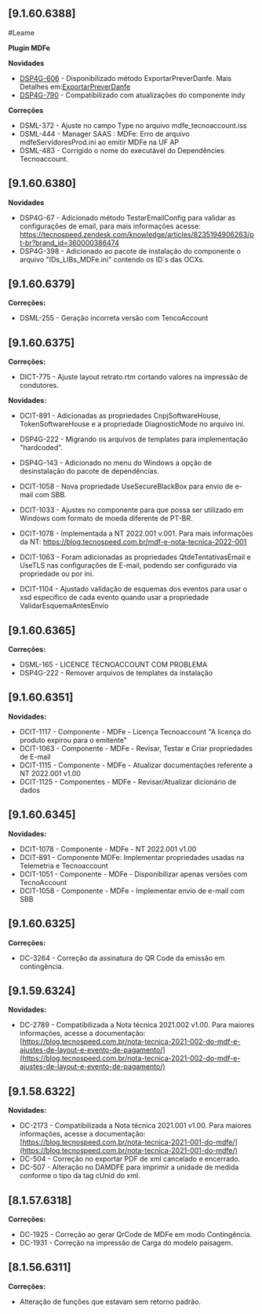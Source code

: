 ﻿## [9.1.60.6388]

<span dir="">#</span>Leame

**Plugin MDFe**

 **Novidades**

* [DSP4G-606](#) - Disponibilizado método ExportarPreverDanfe. Mais Detalhes em:[ExportarPreverDanfe](https://tecnospeed.zendesk.com/knowledge/articles/9980489147799/pt-br?brand_id=360000386474)
* [DSP4G-790](#) - Compatibilizado com atualizações do componente indy

**Correções**

* DSML-372 - Ajuste no campo Type no arquivo mdfe_tecnoaccount.iss
* DSML-444 - Manager SAAS : MDFe: Erro de arquivo mdfeServidoresProd.ini ao emitir MDFe na UF AP
* DSML-483 - Corrigido o nome do executável do Dependêncies Tecnoaccount.



## [9.1.60.6380]
**Novidades**
* DSP4G-67  - Adicionado método TestarEmailConfig para validar as configurações de email, para mais informações acesse: https://tecnospeed.zendesk.com/knowledge/articles/8235194906263/pt-br?brand_id=360000386474
* DSP4G-398 - Adicionado ao pacote de instalação do componente o arquivo "IDs_LIBs_MDFe.ini" contendo os ID´s das OCXs.

## [9.1.60.6379]
**Correções:**
* DSML-255 - Geração incorreta versão com TencoAccount

## [9.1.60.6375]
**Correções:**
* DICT-775 - Ajuste layout retrato.rtm cortando valores na impressão de condutores.

**Novidades:**

* DCIT-891 - Adicionadas as propriedades CnpjSoftwareHouse, TokenSoftwareHouse e a propriedade DiagnosticMode no arquivo ini.
* DSP4G-222 - Migrando os arquivos de templates para implementação "hardcoded".
* DSP4G-143 - Adicionado no menu do Windows a opção de desinstalação do pacote de dependências.

* DCIT-1058 - Nova propriedade UseSecureBlackBox para envio de e-mail com SBB.
* DCIT-1033 - Ajustes no componente para que possa ser utilizado em Windows com formato de moeda diferente de PT-BR.
* DCIT-1078 - Implementada a NT 2022.001 v.001. 
   Para mais informações da NT: https://blog.tecnospeed.com.br/mdf-e-nota-tecnica-2022-001
* DCIT-1063 - Foram adicionadas as propriedades QtdeTentativasEmail e UseTLS nas configurações de E-mail, podendo ser configurado via propriedade ou por ini.
* DCIT-1104 - Ajustado validação de esquemas dos eventos para usar o xsd especifico de cada evento quando usar a propriedade ValidarEsquemaAntesEnvio

## [9.1.60.6365]
**Correções:**
* DSML-165 - LICENCE TECNOACCOUNT COM PROBLEMA
* DSP4G-222 - Remover arquivos de templates da instalação



## [9.1.60.6351]

**Novidades:**  
* DCIT-1117 - Componente - MDFe - Licença Tecnoaccount "A licença do produto expirou para o emitente"
* DCIT-1063 - Componente - MDFe - Revisar, Testar e Criar propriedades de E-mail
* DCIT-1115 - Componente - MDFe - Atualizar documentações referente a NT 2022.001 v1.00
* DCIT-1125 - Componentes - MDFe - Revisar/Atualizar dicionário de dados


## [9.1.60.6345]

**Novidades:**  
* DCIT-1078 - Componente - MDFe - NT 2022.001 v1.00
* DCIT-891 - Componente MDFe: Implementar propriedades usadas na Telemetria e Tecnoaccount
* DCIT-1051 - Componente - MDFe - Disponibilizar apenas versões com TecnoAccount
* DCIT-1058 - Componente - MDFe - Implementar envio de e-mail com SBB

## [9.1.60.6325]

**Correções:**
* DC-3264 - Correção da assinatura do QR Code da emissão em contingência.

## [9.1.59.6324]

**Novidades:**
* DC-2789 - Compatibilizada a Nota técnica 2021.002 v1.00. Para maiores informações, acesse a documentação:
[https://blog.tecnospeed.com.br/nota-tecnica-2021-002-do-mdf-e-ajustes-de-layout-e-evento-de-pagamento/](https://blog.tecnospeed.com.br/nota-tecnica-2021-002-do-mdf-e-ajustes-de-layout-e-evento-de-pagamento/)

## [9.1.58.6322]

**Novidades:**
* DC-2173 - Compatibilizada a Nota técnica 2021.001 v1.00. Para maiores informações, acesse a documentação:
            [https://blog.tecnospeed.com.br/nota-tecnica-2021-001-do-mdfe/](https://blog.tecnospeed.com.br/nota-tecnica-2021-001-do-mdfe/)
* DC-504 - Correção no exportar PDF de xml cancelado e encerrado. 
* DC-507 - Alteração no DAMDFE para imprimir a unidade de medida conforme o tipo da tag cUnid do xml.

## [8.1.57.6318]

**Correções:**

- DC-1925 - Correção ao gerar QrCode de MDFe em modo Contingência. 
- DC-1931 - Correção na impressão de Carga do modelo paisagem.

## [8.1.56.6311]

**Correções:**

- Alteração de funções que estavam sem retorno padrão.




